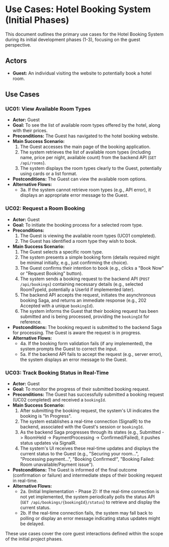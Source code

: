 # Use Cases: Hotel Booking System (Initial Phases)

This document outlines the primary use cases for the Hotel Booking System during its initial development phases (1-3), focusing on the guest perspective.

## Actors

*   **Guest:** An individual visiting the website to potentially book a hotel room.

## Use Cases

### UC01: View Available Room Types

*   **Actor:** Guest
*   **Goal:** To see the list of available room types offered by the hotel, along with their prices.
*   **Preconditions:** The Guest has navigated to the hotel booking website.
*   **Main Success Scenario:**
    1.  The Guest accesses the main page of the booking application.
    2.  The system retrieves the list of available room types (including name, price per night, available count) from the backend API (`GET /api/rooms`).
    3.  The system displays the room types clearly to the Guest, potentially using cards or a list format.
*   **Postconditions:** The Guest can view the available room options.
*   **Alternative Flows:**
    *   3a. If the system cannot retrieve room types (e.g., API error), it displays an appropriate error message to the Guest.

### UC02: Request a Room Booking

*   **Actor:** Guest
*   **Goal:** To initiate the booking process for a selected room type.
*   **Preconditions:**
    1.  The Guest is viewing the available room types (UC01 completed).
    2.  The Guest has identified a room type they wish to book.
*   **Main Success Scenario:**
    1.  The Guest selects a specific room type.
    2.  The system presents a simple booking form (details required might be minimal initially, e.g., just confirming the choice).
    3.  The Guest confirms their intention to book (e.g., clicks a "Book Now" or "Request Booking" button).
    4.  The system sends a booking request to the backend API (`POST /api/bookings`) containing necessary details (e.g., selected RoomTypeId, potentially a UserId if implemented later).
    5.  The backend API accepts the request, initiates the asynchronous booking Saga, and returns an immediate response (e.g., 202 Accepted with a unique `bookingId`).
    6.  The system informs the Guest that their booking request has been submitted and is being processed, providing the `bookingId` for reference.
*   **Postconditions:** The booking request is submitted to the backend Saga for processing. The Guest is aware the request is in progress.
*   **Alternative Flows:**
    *   4a. If the booking form validation fails (if any implemented), the system prompts the Guest to correct the input.
    *   5a. If the backend API fails to accept the request (e.g., server error), the system displays an error message to the Guest.

### UC03: Track Booking Status in Real-Time

*   **Actor:** Guest
*   **Goal:** To monitor the progress of their submitted booking request.
*   **Preconditions:** The Guest has successfully submitted a booking request (UC02 completed) and received a `bookingId`.
*   **Main Success Scenario:**
    1.  After submitting the booking request, the system's UI indicates the booking is "In Progress".
    2.  The system establishes a real-time connection (SignalR) to the backend, associated with the Guest's session or `bookingId`.
    3.  As the backend Saga progresses through its states (e.g., Submitted -> RoomHeld -> PaymentProcessing -> Confirmed/Failed), it pushes status updates via SignalR.
    4.  The system's UI receives these real-time updates and displays the current status to the Guest (e.g., "Securing your room...", "Processing payment...", "Booking Confirmed!", "Booking Failed: Room unavailable/Payment issue").
*   **Postconditions:** The Guest is informed of the final outcome (confirmation or failure) and intermediate steps of their booking request in real-time.
*   **Alternative Flows:**
    *   2a. (Initial Implementation - Phase 2): If the real-time connection is not yet implemented, the system periodically polls the status API (`GET /api/bookings/{bookingId}/status`) to retrieve and display the current status.
    *   2b. If the real-time connection fails, the system may fall back to polling or display an error message indicating status updates might be delayed.

These use cases cover the core guest interactions defined within the scope of the initial project phases.
